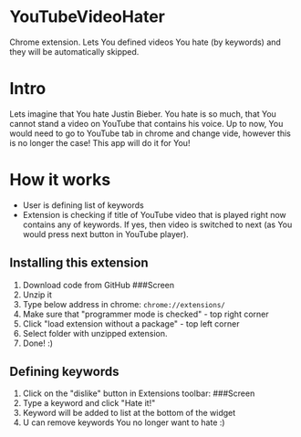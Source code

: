 # YouTubeVideoHater
Chrome extension. Lets You defined videos You hate (by keywords) and they will be automatically skipped.

# Intro
Lets imagine that You hate Justin Bieber. You hate is so much, that You cannot stand a video on YouTube that contains his voice.
Up to now, You would need to go to YouTube tab in chrome and change vide, however this is no longer the case! This app will do it for You!

# How it works
- User is defining list of keywords
- Extension is checking if title of YouTube video that is played right now contains any of keywords. If yes, then video is switched to next (as You would press next button in YouTube player).

## Installing this extension
1. Download code from GitHub
###Screen
2. Unzip it
3. Type below address in chrome:
```chrome://extensions/```
4. Make sure that "programmer mode is checked" - top right corner
5. Click "load extension without a package" - top left corner
6. Select folder with unzipped extension.
7. Done! :)

## Defining keywords
1. Click on the "dislike" button in Extensions toolbar:
###Screen
2. Type a keyword and click "Hate it!"
3. Keyword will be added to list at the bottom of the widget
4. U can remove keywords You no longer want to hate :)
